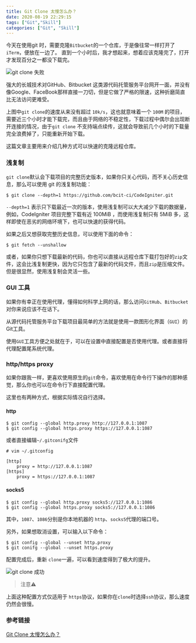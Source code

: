 ```yaml
---
title: Git Clone 太慢怎么办？
date: 2020-08-19 22:29:15
tags: ["Git","Skill"]
categories: ["Git", "Skill"]
---
```


今天在使用git 时，需要克隆`Bitbucket`的一个仓库，于是像往常一样打开了`iTerm`，便放在一边了。
直到一个小时后，我才想起来，想着应该克隆完了，打开才发现百分之一都没下载完。

<!-- more -->

![git clone 失败](https://i.loli.net/2020/03/15/hV53lgLruRd8XCW.jpg)

强大的长城技术对GitHub、Bitbucket 这类源代码托管服务平台网开一面，并没有像Google、FaceBook那样直接一刀切，但是它做了严格的限速，这种折磨简直比无法访问更难受。

上图中`git clone`的速度从来没有超过 `10k/s`，这也就意味着一个 `100M` 的项目，需要近三个小时才能下载完，而且由于网络的不稳定性，下载过程中偶尔会出现断开连接的情况，由于`git clone` 不支持端点续传，这就会导致前几个小时的下载量完全浪费掉了，只能重新开始下载。

这篇文章主要用来介绍几种方式可以快速的克隆远程仓库。

### 浅复制
`git clone`默认会下载项目的完整历史版本，如果你只关心代码，而不关心历史信息，那么可以使用 git 的浅复制功能：

```
$ git clone --depth=1 https://github.com/bcit-ci/CodeIgniter.git
```
`--depth=1` 表示只下载最近一次的版本，使用浅复制可以大大减少下载的数据量，例如，CodeIgniter 项目完整下载有近 100MiB ，而使用浅复制只有 5MiB 多，这样即使在恶劣的网络环境下，也可以快速的获得代码。

如果之后又想获取完整历史信息，可以使用下面的命令：
```
$ git fetch --unshallow
```
或者，如果你只想下载最新的代码，你也可以直接从远程仓库下载打包好的`zip`文件，这会比浅复制更快，因为它只包含了最新的代码文件，而且`zip`是压缩文件。但是很显然，使用浅复制会灵活一些。

### GUI 工具
如果你有幸正在使用代理，懂得如何科学上网的话，那么访问`GitHub`、`Bitbucket`对你来说应该不在话下。

从源代码托管服务平台下载项目最简单的方法就是使用一款图形化界面（`GUI`）的Git工具。

使用`GUI`工具方便之处就在于，可以在设置中直接配置是否使用代理。或者直接将代理配置尾系统代理。

### http/https proxy
如果你跟我一样，更喜欢使用原生的`git`命令，喜欢使用在命令行下操作的那种感觉，那么你也可以在命令行下直接配置代理。

这里也有两种方式，根据实际情况自行选择。
#### http
```
$ git config --global http.proxy http://127.0.0.1:1087
$ git config --global https.proxy https://127.0.0.1:1087
```

或者直接编辑`~/.gitconifg`文件
```
# vim ~/.gitconfig

[http]
	proxy = http://127.0.0.1:1087
[https]
	proxy = https://127.0.0.1:1087
```

#### socks5
```
$ git config --global http.proxy socks5://127.0.0.1:1086
$ git config --global https.proxy socks5://127.0.0.1:1086
```

其中，`1087`、`1086`分别是你本地机器的 `http`、`socks5`代理的端口号。 

另外，如果想取消设置，可以输入以下命令：
```
$ git config --global --unset http.proxy
$ git conifg --global --unset https.proxy
```

配置完成后，重新 `clone`一遍，可以看到速度得到了极大的提升。

![git clone 成功](https://i.loli.net/2020/03/15/Xfw1r86iFgSGsxe.jpg)

> 注意⚠️

上面这种配置方式仅适用于 `https`协议，如果你在`clone`时选择`ssh`协议，那么速度仍然会很慢。

### 参考链接
[Git Clone 太慢怎么办？](https://www.aneasystone.com/archives/2015/08/git-clone-faster.html)

